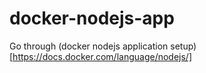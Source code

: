 # docker-nodejs-app
Go through (docker nodejs application setup)[https://docs.docker.com/language/nodejs/]
